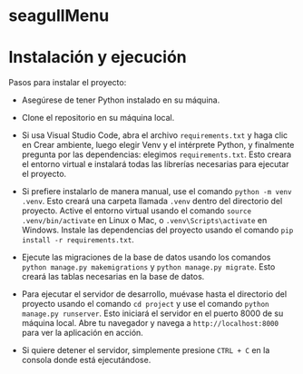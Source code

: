 # seagullMenu

# Instalación y ejecución

Pasos para instalar el proyecto:

- Asegúrese de tener Python instalado en su máquina.

- Clone el repositorio en su máquina local.

- Si usa Visual Studio Code, abra el archivo `requirements.txt` y haga clic en Crear ambiente, luego elegir Venv y el intérprete Python, y finalmente pregunta por las dependencias: elegimos `requirements.txt`. Esto creara el entorno virtual e instalará todas las librerías necesarias para ejecutar el proyecto.

- Si prefiere instalarlo de manera manual, use el comando `python -m venv .venv`. Esto creará una carpeta llamada `.venv` dentro del directorio del proyecto.
Active el entorno virtual usando el comando `source .venv/bin/activate` en Linux o Mac, o `.venv\Scripts\activate` en Windows.
Instale las dependencias del proyecto usando el comando `pip install -r requirements.txt`. 

- Ejecute las migraciones de la base de datos usando los comandos `python manage.py makemigrations` y `python manage.py migrate`. Esto creará las tablas necesarias en la base de datos.

- Para ejecutar el servidor de desarrollo, muévase hasta el directorio del proyecto usando el comando `cd project` y use el comando `python manage.py runserver`. Esto iniciará el servidor en el puerto 8000 de su máquina local. Abre tu navegador y navega a `http://localhost:8000` para ver la aplicación en acción.

- Si quiere detener el servidor, simplemente presione `CTRL + C` en la consola donde está ejecutándose.
